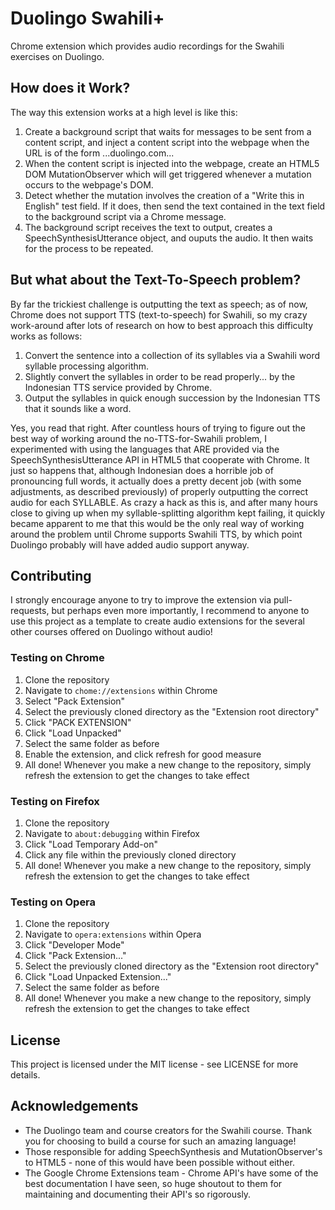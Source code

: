 # Duolingo Swahili+ #
Chrome extension which provides audio recordings for the Swahili exercises on 
Duolingo.

## How does it Work? ##
The way this extension works at a high level is like this:
1. Create a background script that waits for messages to be sent from a 
content script, and inject a content script into the webpage when the URL
is of the form ...duolingo.com...
2. When the content script is injected into the webpage, create an HTML5
DOM MutationObserver which will get triggered whenever a mutation occurs to
the webpage's DOM.
3. Detect whether the mutation involves the creation of a "Write this in English"
test field. If it does, then send the text contained in the text field to the
background script via a Chrome message.
4. The background script receives the text to output, creates a SpeechSynthesisUtterance
object, and ouputs the audio. It then waits for the process to be repeated.

## But what about the Text-To-Speech problem? ##
By far the trickiest challenge is outputting the text as speech; as of now, Chrome 
does not support TTS (text-to-speech) for Swahili, so my crazy work-around after
lots of research on how to best approach this difficulty works as follows:
1. Convert the sentence into a collection of its syllables via a Swahili
word syllable processing algorithm.
2. Slightly convert the syllables in order to be read properly... by the 
Indonesian TTS service provided by Chrome.
3. Output the syllables in quick enough succession by the Indonesian TTS that
it sounds like a word.

Yes, you read that right. After countless hours of trying to figure out the best
way of working around the no-TTS-for-Swahili problem, I experimented with using the
languages that ARE provided via the SpeechSynthesisUtterance API in HTML5 that 
cooperate with Chrome. It just so happens that, although Indonesian does a 
horrible job of pronouncing full words, it actually does a pretty decent job (with 
some adjustments, as described previously) of properly outputting the correct
audio for each SYLLABLE. As crazy a hack as this is, and after many hours close to 
giving up when my syllable-splitting algorithm kept failing, it quickly became apparent
to me that this would be the only real way of working around the problem until 
Chrome supports Swahili TTS, by which point Duolingo probably will have added audio 
support anyway. 

## Contributing ##
I strongly encourage anyone to try to improve the extension via pull-requests, but perhaps even more importantly, I recommend to anyone to use this project as a template to create audio extensions for the several other courses offered on Duolingo without audio!

### Testing on Chrome ###
1. Clone the repository
2. Navigate to `chome://extensions` within Chrome
3. Select "Pack Extension"
4. Select the previously cloned directory as the "Extension root directory"
5. Click "PACK EXTENSION"
6. Click "Load Unpacked"
7. Select the same folder as before
8. Enable the extension, and click refresh for good measure
9. All done! Whenever you make a new change to the repository, simply refresh the extension to get the changes to take effect

### Testing on Firefox ###
1. Clone the repository
2. Navigate to `about:debugging` within Firefox
3. Click "Load Temporary Add-on"
4. Click any file within the previously cloned directory
5. All done! Whenever you make a new change to the repository, simply refresh the extension to get the changes to take effect

### Testing on Opera ###
1. Clone the repository
2. Navigate to `opera:extensions` within Opera
3. Click "Developer Mode"
4. Click "Pack Extension..."
5. Select the previously cloned directory as the "Extension root directory"
6. Click "Load Unpacked Extension..."
7. Select the same folder as before
8. All done! Whenever you make a new change to the repository, simply refresh the extension to get the changes to take effect


## License ##
This project is licensed under the MIT license - see LICENSE for more details.

## Acknowledgements ##
* The Duolingo team and course creators for the Swahili course. Thank you for choosing to build
a course for such an amazing language!
* Those responsible for adding SpeechSynthesis and MutationObserver's to HTML5 - none of this would have been possible without either.
* The Google Chrome Extensions team - Chrome API's have some of the best documentation I have seen, so huge shoutout to them for maintaining and documenting their API's so rigorously.


